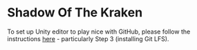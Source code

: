 # Shadow Of The Kraken

To set up Unity editor to play nice with GitHub, please follow the instructions [here](https://robots.thoughtbot.com/how-to-git-with-unity) - particularly Step 3 (installing Git LFS).
